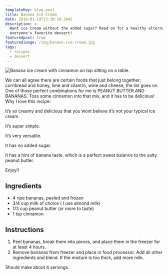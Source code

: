 ```yaml
---
templateKey: blog-post
title: Banana Ice Cream
date: 2018-01-19T23:30:19.289Z
description: >-
  Want ice cream without the added sugar? Read on for a healthy alternative to
  everyone's favorite dessert!
featuredpost: true
featuredimage: /img/banana-ice-cream.jpg
tags:
  - recipes
  - dessert
---
```

![Banana ice cream with cinnamon on top sitting on a table.](/img/banana-ice-cream.jpg "Ice cream, peanut butter, and bananas are three of the best things on the earth. How much better when they are together!")

We can all agree there are certain foods that just belong together; cornbread and honey, lime and cilantro, wine and cheese, the list goes on.  One of those perfect combinations for me is PEANUT BUTTER AND BANANAS.  Toss some cinnamon into that mix, and it has to be delicious!  Why I love this recipe:

It’s so creamy and delicious that you wont believe it’s not your typical ice cream.

It’s super simple.

It’s very versatile. 

It has no added sugar.

It has a hint of banana taste, which is a perfect sweet balance to the salty peanut butter.

Enjoy!!

## Ingredients

* 4 ripe bananas, peeled and frozen
* 3/4 cup milk of choice ( I use almond milk)
* 1/3 cup peanut butter (or more to taste)
* 1 tsp cinnamon

## Instructions

1. Peel bananas, break them into pieces, and place them in the freezer for at least 4 hours.
2. Remove bananas from freezer and place in food processor.  Add all other ingredients and blend.  If the mixture is too thick, add more milk.

Should make about 4 servings.
